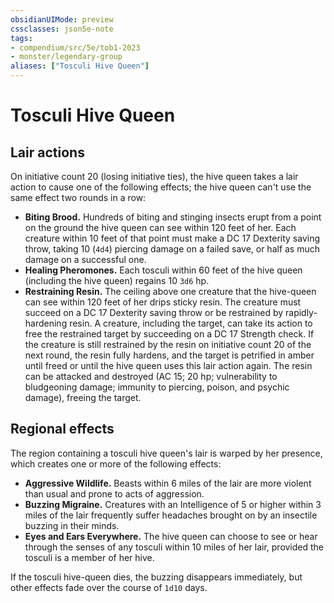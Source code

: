 ```yaml
---
obsidianUIMode: preview
cssclasses: json5e-note
tags:
- compendium/src/5e/tob1-2023
- monster/legendary-group
aliases: ["Tosculi Hive Queen"]
---
```

# Tosculi Hive Queen

## Lair actions


On initiative count 20 (losing initiative ties), the hive queen takes a lair action to cause one of the following effects; the hive queen can't use the same effect two rounds in a row:

- **Biting Brood.** Hundreds of biting and stinging insects erupt from a point on the ground the hive queen can see within 120 feet of her. Each creature within 10 feet of that point must make a DC 17 Dexterity saving throw, taking 10 (`4d4`) piercing damage on a failed save, or half as much damage on a successful one.  
- **Healing Pheromones.** Each tosculi within 60 feet of the hive queen (including the hive queen) regains 10 `3d6` hp.  
- **Restraining Resin.** The ceiling above one creature that the hive-queen can see within 120 feet of her drips sticky resin. The creature must succeed on a DC 17 Dexterity saving throw or be restrained by rapidly-hardening resin. A creature, including the target, can take its action to free the restrained target by succeeding on a DC 17 Strength check. If the creature is still restrained by the resin on initiative count 20 of the next round, the resin fully hardens, and the target is petrified in amber until freed or until the hive queen uses this lair action again. The resin can be attacked and destroyed (AC 15; 20 hp; vulnerability to bludgeoning damage; immunity to piercing, poison, and psychic damage), freeing the target.  

## Regional effects


The region containing a tosculi hive queen's lair is warped by her presence, which creates one or more of the following effects:

- **Aggressive Wildlife.** Beasts within 6 miles of the lair are more violent than usual and prone to acts of aggression.  
- **Buzzing Migraine.** Creatures with an Intelligence of 5 or higher within 3 miles of the lair frequently suffer headaches brought on by an insectile buzzing in their minds.  
- **Eyes and Ears Everywhere.** The hive queen can choose to see or hear through the senses of any tosculi within 10 miles of her lair, provided the tosculi is a member of her hive.  

If the tosculi hive-queen dies, the buzzing disappears immediately, but other effects fade over the course of `1d10` days.